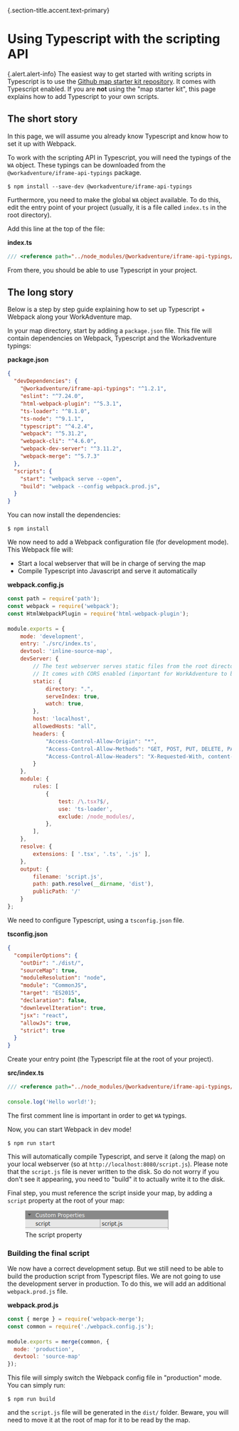 {.section-title.accent.text-primary}
# Using Typescript with the scripting API

{.alert.alert-info}
The easiest way to get started with writing scripts in Typescript is to use the 
[Github map starter kit repository](https://github.com/thecodingmachine/workadventure-map-starter-kit). It comes with 
Typescript enabled. If you are **not** using the "map starter kit", this page explains how to add Typescript to your 
own scripts.

## The short story

In this page, we will assume you already know Typescript and know how to set it up with Webpack.

To work with the scripting API in Typescript, you will need the typings of the `WA` object. These typings can be downloaded from the `@workadventure/iframe-api-typings` package.

```console
$ npm install --save-dev @workadventure/iframe-api-typings
```

Furthermore, you need to make the global `WA` object available. To do this, edit the entry point of your project (usually, it is a file called `index.ts` in the root directory).

Add this line at the top of the file:

**index.ts**
```typescript
/// <reference path="../node_modules/@workadventure/iframe-api-typings/iframe_api.d.ts" />
```

From there, you should be able to use Typescript in your project.

## The long story

Below is a step by step guide explaining how to set up Typescript + Webpack along your WorkAdventure map.

In your map directory, start by adding a `package.json` file. This file will contain dependencies on Webpack, Typescript and the Workadventure typings:

**package.json**
```json
{
  "devDependencies": {
    "@workadventure/iframe-api-typings": "^1.2.1",
    "eslint": "^7.24.0",
    "html-webpack-plugin": "^5.3.1",
    "ts-loader": "^8.1.0",
    "ts-node": "^9.1.1",
    "typescript": "^4.2.4",
    "webpack": "^5.31.2",
    "webpack-cli": "^4.6.0",
    "webpack-dev-server": "^3.11.2",
    "webpack-merge": "^5.7.3"
  },
  "scripts": {
    "start": "webpack serve --open",
    "build": "webpack --config webpack.prod.js",
  }
}
```

You can now install the dependencies:

```console
$ npm install
```

We now need to add a Webpack configuration file (for development mode). This Webpack file will:

*   Start a local webserver that will be in charge of serving the map
*   Compile Typescript into Javascript and serve it automatically

**webpack.config.js**
```js
const path = require('path');
const webpack = require('webpack');
const HtmlWebpackPlugin = require('html-webpack-plugin');

module.exports = {
    mode: 'development',
    entry: './src/index.ts',
    devtool: 'inline-source-map',
    devServer: {
        // The test webserver serves static files from the root directory.
        // It comes with CORS enabled (important for WorkAdventure to be able to load the map)
        static: {
            directory: ".",
            serveIndex: true,
            watch: true,
        },
        host: 'localhost',
        allowedHosts: "all",
        headers: {
            "Access-Control-Allow-Origin": "*",
            "Access-Control-Allow-Methods": "GET, POST, PUT, DELETE, PATCH, OPTIONS",
            "Access-Control-Allow-Headers": "X-Requested-With, content-type, Authorization"
        }
    },
    module: {
        rules: [
            {
                test: /\.tsx?$/,
                use: 'ts-loader',
                exclude: /node_modules/,
            },
        ],
    },
    resolve: {
        extensions: [ '.tsx', '.ts', '.js' ],
    },
    output: {
        filename: 'script.js',
        path: path.resolve(__dirname, 'dist'),
        publicPath: '/'
    }
};
```

We need to configure Typescript, using a `tsconfig.json` file.

**tsconfig.json**
```json
{
  "compilerOptions": {
    "outDir": "./dist/",
    "sourceMap": true,
    "moduleResolution": "node",
    "module": "CommonJS",
    "target": "ES2015",
    "declaration": false,
    "downlevelIteration": true,
    "jsx": "react",
    "allowJs": true,
    "strict": true
  }
}
```

Create your entry point (the Typescript file at the root of your project).

**src/index.ts**
```typescript
/// <reference path="../node_modules/@workadventure/iframe-api-typings/iframe_api.d.ts" />

console.log('Hello world!');
```

The first comment line is important in order to get `WA` typings.

Now, you can start Webpack in dev mode!

```console
$ npm run start
```

This will automatically compile Typescript, and serve it (along the map) on your local webserver (so at `http://localhost:8080/script.js`). Please note that the `script.js` file is never written to the disk. So do not worry if you don't see it appearing, you need to "build" it to actually write it to the disk.

Final step, you must reference the script inside your map, by adding a `script` property at the root of your map:

<figure class="figure">
    <img src="images/script_property.png" class="figure-img img-fluid rounded" alt="" />
    <figcaption class="figure-caption">The script property</figcaption>
</figure>

### Building the final script

We now have a correct development setup. But we still need to be able to build the production script from Typescript files. We are not going to use the development server in production. To do this, we will add an additional `webpack.prod.js` file.

**webpack.prod.js**
```javascript
const { merge } = require('webpack-merge');
const common = require('./webpack.config.js');

module.exports = merge(common, {
  mode: 'production',
  devtool: 'source-map'
});
```

This file will simply switch the Webpack config file in "production" mode. You can simply run:

```console
$ npm run build
```

and the `script.js` file will be generated in the `dist/` folder. Beware, you will need to move it at the root of map for it to be read by the map.
